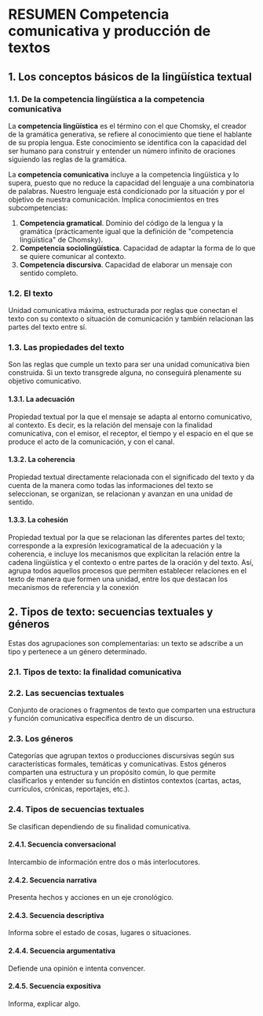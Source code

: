 # RESUMEN Competencia comunicativa y producción de textos

## 1. Los conceptos básicos de la lingüística textual

### 1.1. De la competencia lingüística a la competencia comunicativa

La **competencia lingüística** es el término con el que Chomsky, el creador de la gramática generativa, se refiere al conocimiento que tiene el hablante de su propia lengua. Este conocimiento se identifica con la capacidad del ser humano para construir y entender un número infinito de oraciones siguiendo las reglas de la gramática.

La **competencia comunicativa** incluye a la competencia lingüística y lo supera, puesto que no reduce la capacidad del lenguaje a una combinatoria de palabras. Nuestro lenguaje está condicionado por la situación y por el objetivo de nuestra comunicación. Implica conocimientos en tres subcompetencias:

1. **Competencia gramatical**. Dominio del código de la lengua y la gramática (prácticamente igual que la definición de "competencia lingüística" de Chomsky).
2. **Competencia sociolingüística**. Capacidad de adaptar la forma de lo que se quiere comunicar al contexto.
3. **Competencia discursiva**. Capacidad de elaborar un mensaje con sentido completo.

### 1.2. El texto 

Unidad comunicativa máxima, estructurada por reglas que conectan el texto con su contexto o situación de comunicación y también relacionan las partes del texto entre sí.

### 1.3. Las propiedades del texto 

Son las reglas que cumple un texto para ser una unidad comunicativa bien construida. Si un texto transgrede alguna, no conseguirá plenamente su objetivo comunicativo.

#### 1.3.1. La adecuación 

Propiedad textual por la que el mensaje se adapta al entorno comunicativo, al contexto. Es decir, es la relación del mensaje con la finalidad comunicativa, con el emisor, el receptor, el tiempo y el espacio en el que se produce el acto de la comunicación, y con el canal.

#### 1.3.2. La coherencia 

Propiedad textual directamente relacionada con el significado del texto y da cuenta de la manera como todas las informaciones del texto se seleccionan, se organizan, se relacionan y avanzan en una unidad de sentido.

#### 1.3.3. La cohesión 

Propiedad textual por la que se relacionan las diferentes partes del texto; corresponde a la expresión lexicogramatical de la adecuación y la coherencia, e incluye los mecanismos que explicitan la relación entre la cadena lingüística y el contexto o entre partes de la oración y del texto. Así, agrupa todos aquellos procesos que permiten establecer relaciones en el texto de manera que formen una unidad, entre los que destacan los mecanismos de referencia y la conexión

## 2. Tipos de texto: secuencias textuales y géneros

Estas dos agrupaciones son complementarias: un texto se adscribe a un tipo y pertenece a un género determinado.

### 2.1. Tipos de texto: la finalidad comunicativa 

### 2.2. Las secuencias textuales 

Conjunto de oraciones o fragmentos de texto que comparten una estructura y función comunicativa específica dentro de un discurso.

### 2.3. Los géneros 

Categorías que agrupan textos o producciones discursivas según sus características formales, temáticas y comunicativas. Estos géneros comparten una estructura y un propósito común, lo que permite clasificarlos y entender su función en distintos contextos (cartas, actas, currículos, crónicas, reportajes, etc.).

### 2.4. Tipos de secuencias textuales 

Se clasifican dependiendo de su finalidad comunicativa.

#### 2.4.1. Secuencia conversacional 

Intercambio de información entre dos o más interlocutores.

#### 2.4.2. Secuencia narrativa 

Presenta hechos y acciones en un eje cronológico.

#### 2.4.3. Secuencia descriptiva 

Informa sobre el estado de cosas, lugares o situaciones.

#### 2.4.4. Secuencia argumentativa 

Defiende una opinión e intenta convencer.

#### 2.4.5. Secuencia expositiva

Informa, explicar algo.
